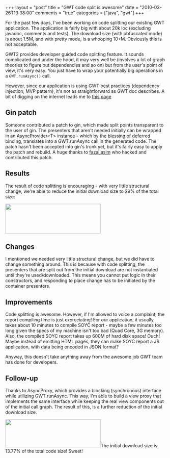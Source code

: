 +++
layout = "post"
title = "GWT code split is awesome"
date = "2010-03-26T13:38:00"
comments = "true"
categories = ["java", "gwt"]
+++

For the past few days, I've been working on code splitting our existing GWT application. The application is fairly big with about 20k loc (excluding javadoc, comments and tests). The download size (with obfuscated mode) is about 1.5M, and with pretty mode, is a whooping 10+M. Obviously this is not acceptable.

GWT2 provides developer guided code splitting feature. It sounds complicated and under the hood, it may very well be (involves a lot of graph theories to figure out dependencies and so on) but from the user's point of view, it's very easy. You just have to wrap your potentially big operations in a `GWT.runAsync()` call.

However, since our application is using GWT best practices (dependency injection, MVP pattern), it's not as straightforward as GWT doc describes. A bit of digging on the internet leads me to [this page](http://code.google.com/p/google-gin/issues/detail?id=61)

## Gin patch

Someone contributed a patch to gin, which made split points transparent to the user of gin. The presenters that aren't needed initially can be wrapped in an AsyncProvider&lt;T&gt; instance - which by the blessing of deferred binding, translates into a GWT.runAsync call in the generated code. The patch hasn't been accepted into gin's trunk yet, but it's fairly easy to apply the patch and rebuild. A huge thanks to [fazal.asim](http://code.google.com/u/fazal.asim/) who hacked and contributed this patch.

## Results

The result of code splitting is encouraging - with very little structural change, we're able to reduce the initial download size to 29% of the total size:

<a href="http://reminiscential.files.wordpress.com/2010/03/untitled.png"><img class="aligncenter size-medium wp-image-194" title="code split result" src="http://reminiscential.files.wordpress.com/2010/03/untitled.png?w=300" alt="" width="300" height="93" /></a>

## Changes
I mentioned we needed very little structural change, but we did have to change something around. This is because with code splitting, the presenters that are split out from the initial download are not instantiated until they're used/downloaded. This means you cannot put logic in their constructors, and responding to place change has to be initiated by the container presenters.

## Improvements
Code splitting is awesome. However, if I'm allowed to voice a complaint, the report compiling time is just excruciating! For our application, it usually takes about 10 minutes to compile SOYC report - maybe a few minutes too long given the specs of my machine isn't too bad (Quad Core, 3G memory). Also, the compiled SOYC report takes up 600M of hard disk space! Ouch! Maybe instead of emitting HTML pages, they can make SOYC report a JS application, with data being encoded in JSON format?

Anyway, this doesn't take anything away from the awesome job GWT team has done for developers.

## Follow-up
Thanks to AsyncProxy, which provides a blocking (synchronous) interface while utilizing GWT.runAsync. This way, I'm able to build a view proxy that implements the same interface while keeping the real view components out of the initial call graph. The result of this, is a further reduction of the initial download size.

<a href="http://reminiscential.files.wordpress.com/2010/03/untitled1.png"><img class="aligncenter size-medium wp-image-197" title="Untitled1" src="http://reminiscential.files.wordpress.com/2010/03/untitled1.png?w=300" alt="" width="300" height="88" /></a>The initial download size is 13.77% of the total code size! Sweet!
